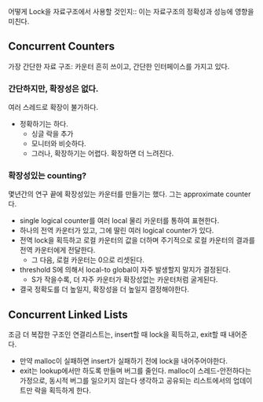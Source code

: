 어떻게 Lock을 자료구조에서 사용할 것인지:: 이는 자료구조의 정확성과 성능에 영향을 미친다.

## Concurrent Counters
가장 간단한 자료 구조: 카운터
흔히 쓰이고, 간단한 인터페이스를 가지고 있다. 

### 간단하지만, 확장성은 없다.
여러 스레드로 확장이 불가하다. 
- 정확하기는 하다. 
  - 싱글 락을 추가
  - 모니터와 비슷하다. 
  - 그러나, 확장하기는 어렵다. 확장하면 더 느려진다.

### 확장성있는 counting?
몇년간의 연구 끝에 확장성있는 카운터를 만들기는 했다.
그는 approximate counter다.
- single logical counter를 여러 local 물리 카운터를 통하여 표현한다. 
- 하나의 전역 카운터가 있고, 그에 딸린 여러 logical counter가 있다. 
- 전역 lock을 획득하고 로컬 카운터의 값을 더하며 주기적으로 로컬 카운터의 결과를 전역 카운터에게 전달한다. 
  - 그 다음, 로컬 카운터는 0으로 리셋된다.
- threshold S에 의해서 local-to global이 자주 발생할지 말지가 결정된다. 
  - S가 작을수록, 더 자주 카운터가 확장성없는 카운터처럼 굴게된다. 
- 결국 정확도를 더 높일지, 확장성을 더 높일지 결정해야한다. 

## Concurrent Linked Lists
조금 더 복잡한 구조인 연결리스트는, insert할 때 lock을 획득하고, exit할 때 내어준다. 
- 만약 malloc이 실패하면 insert가 실패하기 전에 lock을 내어주어야한다. 
- exit는 lookup에서만 하도록 만들며 버그를 줄인다. malloc이 스레드-안전하다는 가정으로, 동시적 버그를 일으키지 않는다 생각하고 공유되는 리스트에서의 업데이트만 락을 획득하게 한다. 
